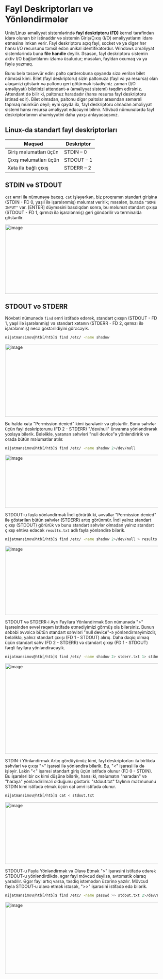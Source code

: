 # Fayl Deskriptorları və Yönləndirmələr

Unix/Linux əməliyyat sistemlərində **fayl deskriptoru (FD)** kernel tərəfindən idarə olunan bir istinaddır və sistemin Giriş/Çıxış (I/O) əməliyyatlarını idarə etməsinə imkan verir. Fayl deskriptoru açıq fayl, socket və ya digər hər hansı I/O resursunu təmsil edən unikal identifikatordur. Windows əməliyyat sistemlərində buna **file handle** deyilir. Əsasən, fayl deskriptoru sistemin aktiv I/O bağlantılarını izləmə üsuludur; məsələn, fayldan oxumaq və ya fayla yazmaq.

Bunu belə təsəvvür edin: palto qarderobuna qoyanda sizə verilən bilet nömrəsi kimi. Bilet (fayl deskriptoru) sizin paltonuza (fayl və ya resursa) olan əlaqənizi göstərir və paltonu geri götürmək istədiyiniz zaman (I/O əməliyyatı) biletinizi attendant-ə (əməliyyat sistemi) təqdim edirsiniz. Attendant də bilir ki, paltonuz haradadır (hansı resursa fayl deskriptoru istinad edir). Bilet olmadan, paltonu digər paltolar arasından səmərəli tapmaq mümkün deyil; eyni qayda ilə, fayl deskriptoru olmadan əməliyyat sistemi hansı resursa əməliyyat edəcəyini bilmir. Növbəti nümunələrdə fayl deskriptorlarının əhəmiyyətini daha yaxşı anlayacaqsınız.

## Linux-da standart fayl deskriptorları

| Məqsəd                 | Deskriptor |
| ---------------------- | ---------- |
| Giriş məlumatları üçün | STDIN – 0  |
| Çıxış məlumatları üçün | STDOUT – 1 |
| Xəta ilə bağlı çıxış   | STDERR – 2 |

## STDIN və STDOUT

`cat` əmri ilə nümunəyə baxaq. `cat` işləyərkən, biz proqramın standart girişinə (STDIN - FD 0, yaşıl ilə işarələnmiş) məlumat veririk; məsələn, burada `"SOME INPUT"` var. [ENTER] düyməsini basdıqdan sonra, bu məlumat standart çıxışa (STDOUT - FD 1, qırmızı ilə işarələnmiş) geri göndərilir və terminalda göstərilir.

<img width="836" height="228" alt="image" src="https://github.com/user-attachments/assets/1e3aec0a-cc35-446f-80ae-1256034ef1bc" />

## STDOUT və STDERR

Növbəti nümunədə `find` əmri istifadə edərək, standart çıxışın (STDOUT - FD 1, yaşıl ilə işarələnmiş) və standart xətanın (STDERR - FD 2, qırmızı ilə işarələnmiş) necə göstərildiyini görəcəyik.

```bash
nijatmansimov@htb[/htb]$ find /etc/ -name shadow
```

<img width="832" height="239" alt="image" src="https://github.com/user-attachments/assets/ef5f3079-831d-4497-9403-96d9c091a0a6" />

Bu halda xəta "Permission denied" kimi işarələnir və göstərilir. Bunu səhvlər üçün fayl deskriptorunu (FD 2 - STDERR) "/dev/null" ünvanına yönləndirərək yoxlaya bilərik. Beləliklə, yaranan səhvləri "null device"ə yönləndiririk və orada bütün məlumatlar atılır.

```bash
nijatmansimov@htb[/htb]$ find /etc/ -name shadow 2>/dev/null
```

<img width="832" height="174" alt="image" src="https://github.com/user-attachments/assets/944d337d-6f82-4659-8198-436b48b2861e" />

STDOUT-u fayla yönləndirmək
İndi görürük ki, əvvəllər "Permission denied" ilə göstərilən bütün səhvlər (STDERR) artıq görünmür. İndi yalnız standart çıxışı (STDOUT) görürük və bunu standart səhvlər olmadan yalnız standart çıxışı ehtiva edəcək `results.txt` adlı fayla yönləndirə bilərik.

```bash
nijatmansimov@htb[/htb]$ find /etc/ -name shadow 2>/dev/null > results.txt
```

<img width="832" height="227" alt="image" src="https://github.com/user-attachments/assets/1c7aa321-e07c-4cb4-96fb-87621d2056cf" />

STDOUT və STDERR-i Ayrı Fayllara Yönləndirmək
Son nümunədə ">" işarəsindən əvvəl rəqəm istifadə etmədiyimizi görmüş ola bilərsiniz. Bunun səbəbi əvvəlcə bütün standart səhvləri "null device"-ə yönləndirməyimizdir, beləliklə, yalnız standart çıxışı (FD 1 - STDOUT) alırıq. Daha dəqiq olmaq üçün standart səhv (FD 2 - STDERR) və standart çıxışı (FD 1 - STDOUT) fərqli fayllara yönləndirəcəyik.

```bash
nijatmansimov@htb[/htb]$ find /etc/ -name shadow 2> stderr.txt 1> stdout.txt
```

<img width="833" height="297" alt="image" src="https://github.com/user-attachments/assets/06aead4e-44e8-41fd-a156-6590e87b85a1" />

STDIN-i Yönləndirmək
Artıq gördüyümüz kimi, fayl deskriptorları ilə birlikdə səhvləri və çıxışı ">" işarəsi ilə yönləndirə bilərik. Bu, "<" işarəsi ilə də işləyir. Lakin "<" işarəsi standart giriş üçün istifadə olunur (FD 0 - STDIN). Bu işarələri bir ox kimi düşünə bilərik, hansı ki, məlumatın "haradan" və "haraya" yönləndirilməli olduğunu göstərir. "stdout.txt" faylının məzmununu STDIN kimi istifadə etmək üçün cat əmri istifadə olunur.

```bash
nijatmansimov@htb[/htb]$ cat < stdout.txt
```

<img width="833" height="203" alt="image" src="https://github.com/user-attachments/assets/5675d787-3094-44be-b56d-2119ccc69b5e" />

STDOUT-u Fayla Yönləndirmək və Əlavə Etmək
">" işarəsini istifadə edərək STDOUT-u yönləndirdikdə, əgər fayl mövcud deyilsə, avtomatik olaraq yaradılır. Əgər fayl artıq varsa, təsdiq istəmədən üzərinə yazılır. Mövcud fayla STDOUT-u əlavə etmək istəsək, ">>" işarəsini istifadə edə bilərik.

```bash
nijatmansimov@htb[/htb]$ find /etc/ -name passwd >> stdout.txt 2>/dev/null
```

<img width="834" height="236" alt="image" src="https://github.com/user-attachments/assets/8ed25d7a-572c-4420-97d2-cf46e599dd4b" />


















































